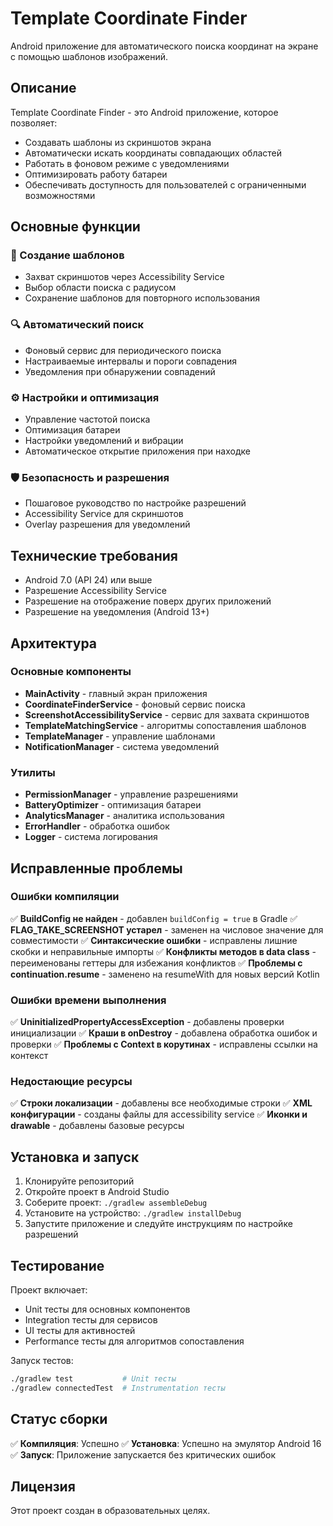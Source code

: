 # Template Coordinate Finder

Android приложение для автоматического поиска координат на экране с помощью шаблонов изображений.

## Описание

Template Coordinate Finder - это Android приложение, которое позволяет:
- Создавать шаблоны из скриншотов экрана
- Автоматически искать координаты совпадающих областей
- Работать в фоновом режиме с уведомлениями
- Оптимизировать работу батареи
- Обеспечивать доступность для пользователей с ограниченными возможностями

## Основные функции

### 🎯 Создание шаблонов
- Захват скриншотов через Accessibility Service
- Выбор области поиска с радиусом
- Сохранение шаблонов для повторного использования

### 🔍 Автоматический поиск
- Фоновый сервис для периодического поиска
- Настраиваемые интервалы и пороги совпадения
- Уведомления при обнаружении совпадений

### ⚙️ Настройки и оптимизация
- Управление частотой поиска
- Оптимизация батареи
- Настройки уведомлений и вибрации
- Автоматическое открытие приложения при находке

### 🛡️ Безопасность и разрешения
- Пошаговое руководство по настройке разрешений
- Accessibility Service для скриншотов
- Overlay разрешения для уведомлений

## Технические требования

- Android 7.0 (API 24) или выше
- Разрешение Accessibility Service
- Разрешение на отображение поверх других приложений
- Разрешение на уведомления (Android 13+)

## Архитектура

### Основные компоненты

- **MainActivity** - главный экран приложения
- **CoordinateFinderService** - фоновый сервис поиска
- **ScreenshotAccessibilityService** - сервис для захвата скриншотов
- **TemplateMatchingService** - алгоритмы сопоставления шаблонов
- **TemplateManager** - управление шаблонами
- **NotificationManager** - система уведомлений

### Утилиты

- **PermissionManager** - управление разрешениями
- **BatteryOptimizer** - оптимизация батареи
- **AnalyticsManager** - аналитика использования
- **ErrorHandler** - обработка ошибок
- **Logger** - система логирования

## Исправленные проблемы

### Ошибки компиляции
✅ **BuildConfig не найден** - добавлен `buildConfig = true` в Gradle
✅ **FLAG_TAKE_SCREENSHOT устарел** - заменен на числовое значение для совместимости
✅ **Синтаксические ошибки** - исправлены лишние скобки и неправильные импорты
✅ **Конфликты методов в data class** - переименованы геттеры для избежания конфликтов
✅ **Проблемы с continuation.resume** - заменено на resumeWith для новых версий Kotlin

### Ошибки времени выполнения
✅ **UninitializedPropertyAccessException** - добавлены проверки инициализации
✅ **Краши в onDestroy** - добавлена обработка ошибок и проверки
✅ **Проблемы с Context в корутинах** - исправлены ссылки на контекст

### Недостающие ресурсы
✅ **Строки локализации** - добавлены все необходимые строки
✅ **XML конфигурации** - созданы файлы для accessibility service
✅ **Иконки и drawable** - добавлены базовые ресурсы

## Установка и запуск

1. Клонируйте репозиторий
2. Откройте проект в Android Studio
3. Соберите проект: `./gradlew assembleDebug`
4. Установите на устройство: `./gradlew installDebug`
5. Запустите приложение и следуйте инструкциям по настройке разрешений

## Тестирование

Проект включает:
- Unit тесты для основных компонентов
- Integration тесты для сервисов
- UI тесты для активностей
- Performance тесты для алгоритмов сопоставления

Запуск тестов:
```bash
./gradlew test           # Unit тесты
./gradlew connectedTest  # Instrumentation тесты
```

## Статус сборки

✅ **Компиляция**: Успешно
✅ **Установка**: Успешно на эмулятор Android 16
✅ **Запуск**: Приложение запускается без критических ошибок

## Лицензия

Этот проект создан в образовательных целях.